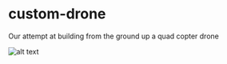 # custom-drone
Our attempt at building from the ground up a quad copter drone

![alt text](https://github.com/[SerBABA]/[custom-drone]/blob/[main]/Drone.png?raw=true)
